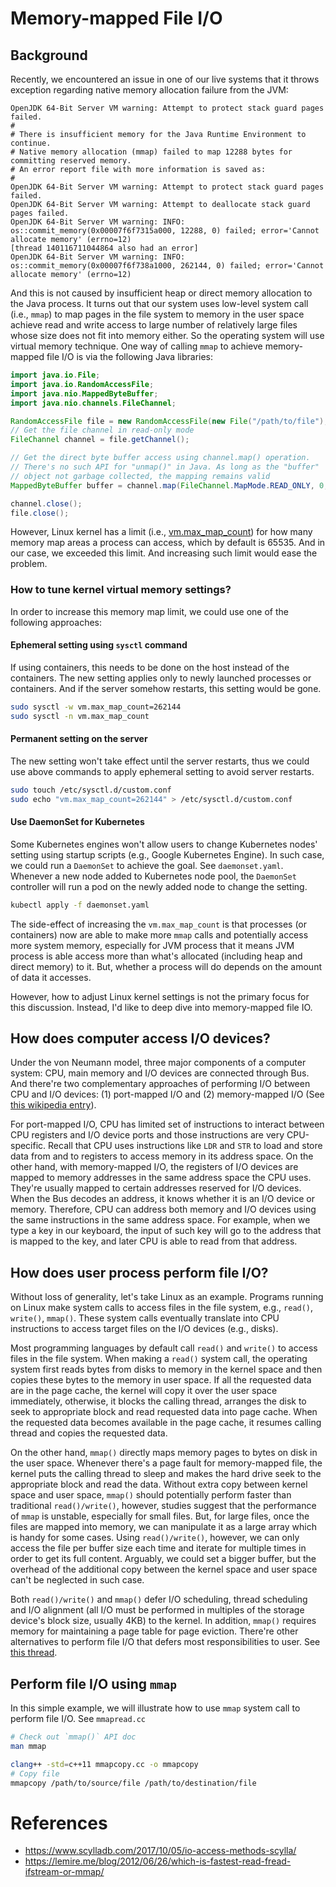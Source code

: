 # Memory-mapped File I/O


## Background

Recently, we encountered an issue in one of our live systems that it throws exception regarding
native memory allocation failure from the JVM:

```
OpenJDK 64-Bit Server VM warning: Attempt to protect stack guard pages failed.
#
# There is insufficient memory for the Java Runtime Environment to continue.
# Native memory allocation (mmap) failed to map 12288 bytes for committing reserved memory.
# An error report file with more information is saved as:
#
OpenJDK 64-Bit Server VM warning: Attempt to protect stack guard pages failed.
OpenJDK 64-Bit Server VM warning: Attempt to deallocate stack guard pages failed.
OpenJDK 64-Bit Server VM warning: INFO: os::commit_memory(0x00007f6f7315a000, 12288, 0) failed; error='Cannot allocate memory' (errno=12)
[thread 140116711044864 also had an error]
OpenJDK 64-Bit Server VM warning: INFO: os::commit_memory(0x00007f6f738a1000, 262144, 0) failed; error='Cannot allocate memory' (errno=12)
```

And this is not caused by insufficient heap or direct memory allocation to the Java process. It
turns out that our system uses low-level system call (i.e., `mmap`) to map pages in the file system
to memory in the user space achieve read and write access to large number of relatively large files
whose size does not fit into memory either. So the operating system will use virtual memory
technique. One way of calling `mmap` to achieve memory-mapped file I/O is via the following Java
libraries:

```java
import java.io.File;
import java.io.RandomAccessFile;
import java.nio.MappedByteBuffer;
import java.nio.channels.FileChannel;

RandomAccessFile file = new RandomAccessFile(new File("/path/to/file"), "r");
// Get the file channel in read-only mode
FileChannel channel = file.getChannel();

// Get the direct byte buffer access using channel.map() operation.
// There's no such API for "unmap()" in Java. As long as the "buffer"
// object not garbage collected, the mapping remains valid
MappedByteBuffer buffer = channel.map(FileChannel.MapMode.READ_ONLY, 0, channel.size());

channel.close();
file.close();
```

However, Linux kernel has a limit (i.e., [vm.max_map_count](
https://www.kernel.org/doc/Documentation/sysctl/vm.txt)) for how many memory map areas a process can
access, which by default is 65535. And in our case, we exceeded this limit. And increasing such
limit would ease the problem.


### How to tune kernel virtual memory settings?

In order to increase this memory map limit, we could use one of the following approaches:

#### Ephemeral setting using `sysctl` command

If using containers, this needs to be done on the host instead of the containers. The new setting
applies only to newly launched processes or containers. And if the server somehow restarts, this
setting would be gone.

```bash
sudo sysctl -w vm.max_map_count=262144
sudo sysctl -n vm.max_map_count
```

#### Permanent setting on the server

The new setting won't take effect until the server restarts, thus we could use above commands to
apply ephemeral setting to avoid server restarts.

```bash
sudo touch /etc/sysctl.d/custom.conf
sudo echo "vm.max_map_count=262144" > /etc/sysctl.d/custom.conf
```

#### Use DaemonSet for Kubernetes

Some Kubernetes engines won't allow users to change Kubernetes nodes' setting using startup
scripts (e.g., Google Kubernetes Engine). In such case, we could run a `DaemonSet` to achieve the
goal. See `daemonset.yaml`. Whenever a new node added to Kubernetes node pool, the `DaemonSet`
controller will run a pod on the newly added node to change the setting.


```bash
kubectl apply -f daemonset.yaml
```

The side-effect of increasing the `vm.max_map_count` is that processes (or containers) now are
able to make more `mmap` calls and potentially access more system memory, especially for JVM
process that it means JVM process is able access more than what's allocated (including heap and
direct memory) to it. But, whether a process will do depends on the amount of data it accesses.

However, how to adjust Linux kernel settings is not the primary focus for this discussion. Instead,
I'd like to deep dive into memory-mapped file IO.


## How does computer access I/O devices?

Under the von Neumann model, three major components of a computer system: CPU, main memory and I/O
devices are connected through Bus. And there're two complementary approaches of performing I/O
between CPU and I/O devices: (1) port-mapped I/O and (2) memory-mapped I/O (See [this wikipedia
entry](https://en.wikipedia.org/wiki/Memory-mapped_I/O#Port_I/O_via_device_drivers)).

For port-mapped I/O, CPU has limited set of instructions to interact between CPU registers and I/O
device ports and those instructions are very CPU-specific. Recall that CPU uses instructions like
`LDR` and `STR` to load and store data from and to registers to access memory in its address space.
On the other hand, with memory-mapped I/O, the registers of I/O devices are mapped to memory
addresses in the same address space the CPU uses. They're usually mapped to certain addresses
reserved for I/O devices. When the Bus decodes an address, it knows whether it is an I/O device or
memory. Therefore, CPU can address both memory and I/O devices using the same instructions in the
same address space. For example, when we type a key in our keyboard, the input of such key will go
to the address that is mapped to the key, and later CPU is able to read from that address.


## How does user process perform file I/O?

Without loss of generality, let's take Linux as an example. Programs running on Linux make system
calls to access files in the file system, e.g., `read()`, `write()`, `mmap()`. These system calls
eventually translate into CPU instructions to access target files on the I/O devices (e.g., disks).

Most programming languages by default call `read()` and `write()` to access files in the file system.
When making a `read()` system call, the operating system first reads bytes from disks to memory in
the kernel space and then copies these bytes to the memory in user space. If all the requested data
are in the page cache, the kernel will copy it over the user space immediately, otherwise, it blocks
the calling thread, arranges the disk to seek to appropriate block and read requested data into page
cache. When the requested data becomes available in the page cache, it resumes calling thread and
copies the requested data.

On the other hand, `mmap()` directly maps memory pages to bytes on disk in the user space. Whenever
there's a page fault for memory-mapped file, the kernel puts the calling thread to sleep and makes
the hard drive seek to the appropriate block and read the data. Without extra copy between kernel
space and user space, `mmap()` should potentially perform faster than traditional `read()/write()`,
however, studies suggest that the performance of `mmap` is unstable, especially for small files.
But, for large files, once the files are mapped into memory, we can manipulate it as a large array
which is handy for some cases. Using `read()/write()`, however, we can only access the file per
buffer size each time and iterate for multiple times in order to get its full content. Arguably, we
could set a bigger buffer, but the overhead of the additional copy between the kernel space and user
space can't be neglected in such case.

Both `read()/write()` and `mmap()` defer I/O scheduling, thread scheduling and I/O alignment (all
I/O must be performed in multiples of the storage device's block size, usually 4KB) to the kernel.
In addition, `mmap()` requires memory for maintaining a page table for page eviction. There're other
alternatives to perform file I/O that defers most responsibilities to user. See [this
thread](https://www.scylladb.com/2017/10/05/io-access-methods-scylla/).


## Perform file I/O using `mmap`

In this simple example, we will illustrate how to use `mmap` system call to perform file I/O. See
`mmapread.cc`

```bash
# Check out `mmap()` API doc
man mmap

clang++ -std=c++11 mmapcopy.cc -o mmapcopy
# Copy file
mmapcopy /path/to/source/file /path/to/destination/file
```


# References

- https://www.scylladb.com/2017/10/05/io-access-methods-scylla/
- https://lemire.me/blog/2012/06/26/which-is-fastest-read-fread-ifstream-or-mmap/
